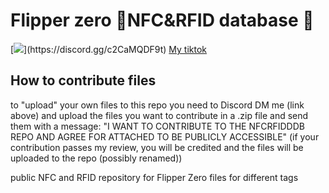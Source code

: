 # Flipper zero 🐬NFC&RFID database 🫙
[![](https://dcbadge.limes.pink/api/server/(https://discord.gg/c2CaMQDF9t))](https://discord.gg/c2CaMQDF9t)
[My tiktok](https://www.tiktok.com/@muffin_tech_)
## How to contribute files
to "upload" your own files to this repo you need to Discord DM me (link above) and upload the files you want to contribute in a .zip file and send them with a message: "I WANT TO CONTRIBUTE TO THE NFCRFIDDDB REPO AND AGREE FOR ATTACHED TO BE PUBLICLY ACCESSIBLE"
 (if your contribution passes my review, you will be credited and the files will be uploaded to the repo (possibly renamed)) 


 public NFC and RFID repository for Flipper Zero files for different tags
